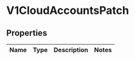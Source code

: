 # V1CloudAccountsPatch

## Properties
Name | Type | Description | Notes
------------ | ------------- | ------------- | -------------
